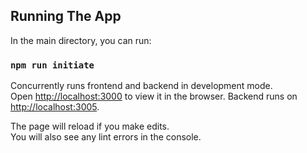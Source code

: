 ## Running The App

In the main directory, you can run:

### `npm run initiate`

Concurrently runs frontend and backend in development mode.<br>
Open [http://localhost:3000](http://localhost:3000) to view it in the browser.
Backend runs on [http://localhost:3005](http://localhost:3005).

The page will reload if you make edits.<br>
You will also see any lint errors in the console.
